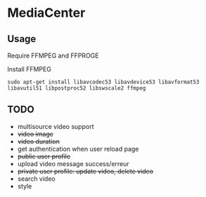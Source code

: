 MediaCenter
===========
 
Usage
-----

Require FFMPEG and FFPROGE

Install FFMPEG
````
sudo apt-get install libavcodec53 libavdevice53 libavformat53 libavutil51 libpostproc52 libswscale2 ffmpeg
````
TODO
----

* multisource video support
* ~~video image~~
* ~~video duration~~
* get authentication when user reload page
* ~~public user profile~~
* upload video message success/erreur
* ~~private user profile: update video, delete video~~
* search video
* style
